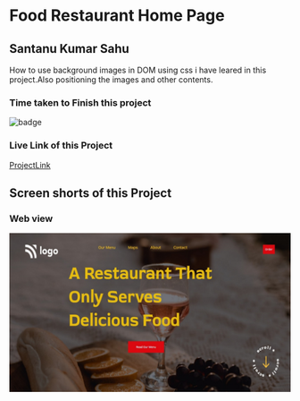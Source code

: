 # Food Restaurant Home Page

## Santanu Kumar Sahu

How to use background images in DOM using css i have leared in this project.Also positioning the images and other contents.

### Time taken to Finish this project
![badge](https://img.shields.io/badge/Time%20Taken-2%20Hr%2030%20Min-brightgreen)

### Live Link of this Project
[ProjectLink](https://fsjswdproject02.netlify.app/)

## Screen shorts of this Project

### Web view
![Web view](/screenshots/web-view.jpeg)